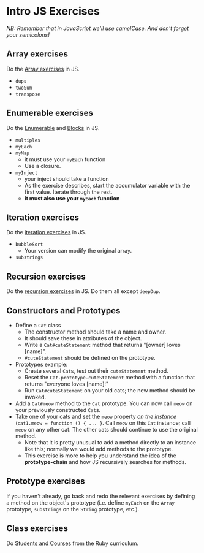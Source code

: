 # Intro JS Exercises

*NB: Remember that in JavaScript we'll use camelCase. And don't forget
 your semicolons!*

## Array exercises

Do the [Array exercises][array-exercises] in JS.

* `dups`
* `twoSum`
* `transpose`

[array-exercises]: https://github.com/appacademy/ruby-curriculum/blob/master/w1d1/data-structures/array.md

## Enumerable exercises

Do the [Enumerable][enumerable-exercises] and
[Blocks][blocks-exercises] in JS.

* `multiples`
* `myEach`
* `myMap`
    * it must use your `myEach` function
    * Use a closure.
* `myInject`
    * your inject should take a function
    * As the exercise describes, start the accumulator variable with
      the first value. Iterate through the rest.
    * **it must also use your `myEach` function**

[enumerable-exercises]: https://github.com/appacademy/ruby-curriculum/blob/master/w1d1/data-structures/enumerable.md
[blocks-exercises]: https://github.com/appacademy/ruby-curriculum/blob/master/w1d4/blocks.md

## Iteration exercises

Do the [iteration exercises][iteration-exercises] in JS.

* `bubbleSort`
    * Your version can modify the original array.
* `substrings`

[iteration-exercises]: https://github.com/appacademy/ruby-curriculum/blob/master/w1d2/iteration.md

## Recursion exercises

Do the [recursion exercises][recursion-exercises] in JS. Do them all
except `deepDup`.

[recursion-exercises]: https://github.com/appacademy/ruby-curriculum/blob/master/w1d4/recursion.md


## Constructors and Prototypes

* Define a `Cat` class
    * The constructor method should take a name and owner.
    * It should save these in attributes of the object.
    * Write a `Cat#cuteStatement` method that returns "[owner] loves
      [name]".
    * `#cuteStatement` should be defined on the prototype.
* Prototypes example:
    * Create several `Cat`s, test out their `cuteStatement` method.
    * Reset the `Cat.prototype.cuteStatement` method with a function
      that returns "everyone loves [name]!"
    * Run `Cat#cuteStatement` on your old cats; the new method should
      be invoked.
* Add a `Cat#meow` method to the `Cat` prototype. You can now call
  `meow` on your previously constructed `Cat`s.
* Take one of your cats and set the `meow` property *on the instance*
  (`cat1.meow = function () { ... }`. Call `meow` on this `Cat`
  instance; call `meow` on any other cat. The other cats should
  continue to use the original method.
    * Note that it is pretty unusual to add a method directly to an
      instance like this; normally we would add methods to the
      prototype.
    * This exercise is more to help you understand the idea of the
      **prototype-chain** and how JS recursively searches for methods.

## Prototype exercises

If you haven't already, go back and redo the relevant exercises by
defining a method on the object's prototype (i.e. define `myEach` on
the `Array` prototype, `substrings` on the `String` prototype, etc.).

## Class exercises

Do [Students and Courses][students-courses] from the Ruby curriculum.

[students-courses]: https://github.com/appacademy/ruby-curriculum/blob/master/w1d2/classes.md#students-and-courses
